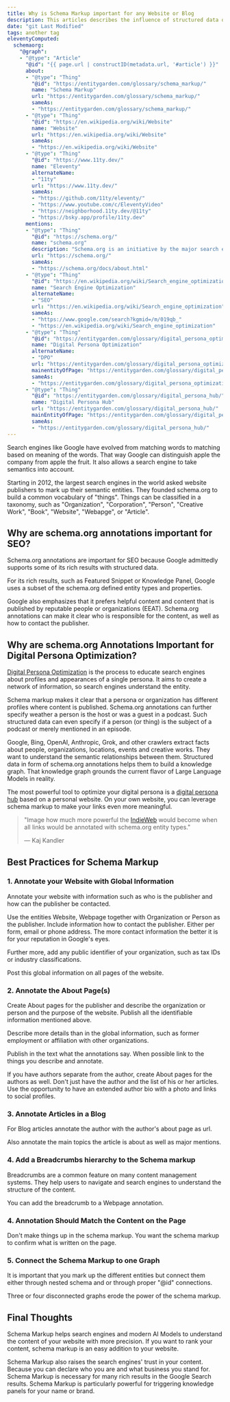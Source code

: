 ```yaml
---
title: Why is Schema Markup important for any Website or Blog
description: This articles describes the influence of structured data on SEO and optimizing your digital persona hub.
date: "git Last Modified"
tags: another tag
eleventyComputed:
  schemaorg:
    "@graph":
    - "@type": "Article"
      "@id": "{{ page.url | constructID(metadata.url, '#article') }}"
      about:
      - "@type": "Thing"
        "@id": "https://entitygarden.com/glossary/schema_markup/"
        name: "Schema Markup"
        url: "https://entitygarden.com/glossary/schema_markup/"
        sameAs:
        - "https://entitygarden.com/glossary/schema_markup/"
      - "@type": "Thing"
        "@id": "https://en.wikipedia.org/wiki/Website"
        name: "Website"
        url: "https://en.wikipedia.org/wiki/Website"
        sameAs:
        - "https://en.wikipedia.org/wiki/Website"
      - "@type": "Thing"
        "@id": "https://www.11ty.dev/"
        name: "Eleventy"
        alternateName: 
        - "11ty"
        url: "https://www.11ty.dev/"
        sameAs:
        - "https://github.com/11ty/eleventy/"
        - "https://www.youtube.com/c/EleventyVideo"
        - "https://neighborhood.11ty.dev/@11ty"
        - "https://bsky.app/profile/11ty.dev"
      mentions:
      - "@type": "Thing"
        "@id": "https://schema.org/"
        name: "schema.org"
        description: "Schema.org is an initiative by the major search engines to collaboratively create and maintain structured data on the Internet."
        url: "https://schema.org/"
        sameAs:
        - "https://schema.org/docs/about.html"
      - "@type": "Thing"
        "@id": "https://en.wikipedia.org/wiki/Search_engine_optimization"
        name: "Search Engine Optimization"
        alternateName:
        - "SEO"
        url: "https://en.wikipedia.org/wiki/Search_engine_optimization"
        sameAs:
        - "https://www.google.com/search?kgmid=/m/019qb_"
        - "https://en.wikipedia.org/wiki/Search_engine_optimization"
      - "@type": "Thing"
        "@id": "https://entitygarden.com/glossary/digital_persona_optimization/"
        name: "Digital Persona Optimization"
        alternateName:
        - "DPO"
        url: "https://entitygarden.com/glossary/digital_persona_optimization/"
        mainentityOfPage: "https://entitygarden.com/glossary/digital_persona_optimization/"
        sameAs:
        - "https://entitygarden.com/glossary/digital_persona_optimization/"
      - "@type": "Thing"
        "@id": "https://entitygarden.com/glossary/digital_persona_hub/"
        name: "Digital Persona Hub"
        url: "https://entitygarden.com/glossary/digital_persona_hub/"
        mainEntityOfPage: "https://entitygarden.com/glossary/digital_persona_hub/"
        sameAs:
        - "https://entitygarden.com/glossary/digital_persona_hub/"
---
```

Search engines like Google have evolved from matching words to matching based on meaning of the words. That way Google can distinguish apple the company from apple the fruit. It also allows a search engine to take semantics into account.

Starting in 2012, the largest search engines in the world asked website publishers to mark up their semantic entities. They founded schema.org to build a common vocabulary of "things". Things can be classified in a taxonomy, such as "Organization", "Corporation", "Person", "Creative Work", "Book", "Website", "Webapge", or "Article".

## Why are schema.org annotations important for SEO?

Schema.org annotations are important for SEO because Google admittedly supports some of its rich results with structured data.

For its rich results, such as Featured Snippet or Knowledge Panel, Google uses a subset of the schema.org defined entity types and properties.

Google also emphasizes that it prefers helpful content and content that is published by reputable people or organizations (EEAT). Schema.org annotations can make it clear who is responsible for the content, as well as how to contact the publisher.

## Why are schema.org Annotations Important for Digital Persona Optimization?

[Digital Persona Optimization](https://entitygarden.com/glossary/digital_persona_optimization/) is the process to educate search engines about profiles and appearances of a single persona. It aims to create a network of information, so search engines understand the entity. 

Schema markup makes it clear that a persona or organization has different profiles where content is  published. Schema.org annotations can further specify weather a person is the host or was a guest in a podcast. Such structured data can even specify if a person (or thing) is the subject of a podcast or merely mentioned in an episode.

Google, Bing, OpenAI, Anthropic, Grok, and other crawlers extract facts about people, organizations, locations, events and creative works. They want to understand the semantic relationships between them. Structured data in form of schema.org annotations helps them to build a knowledge graph. That knowledge graph grounds the current flavor of Large Language Models in reality.

The most powerful tool to optimize your digital persona is a [digital persona hub](https://entitygarden.com/glossary/digital_persona_hub/) based on a personal website. On your own website, you can leverage  schema markup to make your links even more meaningful.

> "Image how much more powerful the [IndieWeb](https://indieweb.org/) would become when all links would be annotated with schema.org entity types."
>
> &mdash; Kaj Kandler

## Best Practices for Schema Markup

### 1. Annotate your Website with Global Information

Annotate your website with information such as who is the publisher and how can the publisher be contacted.

Use the entities Website, Webpage together with Organization or Person as the publisher. Include information how to contact the publisher. Either per form, email or phone address. The more contact information the better it is for your reputation in Google's eyes.

Further more, add any public identifier of your organization, such as tax IDs or industry classifications.

Post this global information on all pages of the website.

### 2. Annotate the About Page(s)

Create About pages for the publisher and describe the organization or person and the purpose of the website. Publish all the identifiable information mentioned above.

Describe more details than in the global information, such as former employment or affiliation with other organizations.

Publish in the text what the annotations say. When possible link to the things you describe and annotate.

If you have authors separate from the author, create About pages for the authors as well. Don't just have the author and the list of his or her articles. Use the opportunity to have an extended author bio with a photo and links to social profiles.

### 3. Annotate Articles in a Blog

For Blog articles annotate the author with the author's about page as url.

Also annotate the main topics the article is about as well as major mentions.

### 4. Add a Breadcrumbs hierarchy to the Schema markup

Breadcrumbs are a common feature on many content management systems. They help users to navigate and search engines to understand the structure of the content.

You can add the breadcrumb to a Webpage annotation.

### 4. Annotation Should Match the Content on the Page

Don't make things up in the schema markup. You want the schema markup to confirm what is written on the page.

### 5. Connect the Schema Markup to one Graph

It is important that you mark up the different entities but connect them either through nested schema and or through proper "@id" connections.

Three or four disconnected graphs erode the power of the schema markup.

## Final Thoughts

Schema Markup helps search engines and modern AI Models to understand the content of your website with more precision. If you want to rank your content, schema markup is an easy addition to your website.

Schema Markup also raises the search engines' trust in your content. Because you can declare who you are and what business you stand for. Schema Markup is necessary for many rich results in the Google Search results. Schema Markup is particularly powerful for triggering knowledge panels for your name or brand.